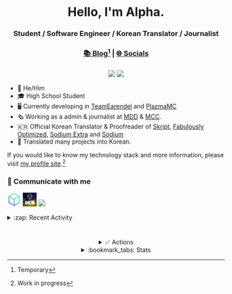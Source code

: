 <div align="center">

# Hello, I'm Alpha.
### Student / Software Engineer / Korean Translator / Journalist

[^1]: Temporary
### [📚 Blog](https://blog.alpha93.kr)[^1] | [🌐 Socials](https://linktr.ee/alphakr93)
###

[![](https://img.shields.io/badge/-dev@alpha93.kr-EA4335?style=for-the-badge&logo=gmail&logoColor=fcfcfc)](mailto:dev@alpha93.kr)
[![](https://dcbadge.vercel.app/api/shield/410763741786013697)](https://github.com/AlphaKR93)
</div>

- :boy: He/Him
- :mortar_board: High School Student
- :desktop_computer: Currently developing in [TeamEarendel](https://github.com/TeamEarendel) and [PlazmaMC](https://github.com/PlazmaMC)
- :newspaper_roll: Working as a admin & journalist at [MDD](https://discord.gg/AZwXTA9Pgx) & [MCC](https://discord.gg/nnkecH6n24).
- :kr: Official Korean Translator & Proofreader of [Skript](https://github.com/SkriptLand/Skript), [Fabulously Optimized](https://modrinth.com/modpack/fabulously-optimized), [Sodium Extra](https://modrinth.com/mod/sodium-extra) and [Sodium](https://crowdin.com/project/sodium-fabric)
- :page_with_curl: Translated many projects into Korean.

If you would like to know my technology stack and more information, please visit [my profile site](https://alpha93.kr).[^2]
[^2]: Work in progress

### :speech_balloon: Communicate with me
[<img src="res/MDD.png" width="32px"></img>](https://discord.gg/AZwXTA9Pgx)
[<img src="res/MCC.png" width="32px"></img>](https://discord.gg/nnkecH6n24)
[<img src="https://raw.githubusercontent.com/PlazmaMC/Plazma/main/src/resources/logo-900.png" width="32px"></img>](https://discord.gg/MmfC52K8A8)

<details><summary>:zap: Recent Activity</summary>

<!--START_SECTION:activity-->
1. 🎉 Merged PR [#97](https://github.com/PlazmaMC/PlazmaBukkit/pull/97) in [PlazmaMC/PlazmaBukkit](https://github.com/PlazmaMC/PlazmaBukkit)
2. 🗣 Commented on [#97](https://github.com/PlazmaMC/PlazmaBukkit/pull/97#issuecomment-2080374386) in [PlazmaMC/PlazmaBukkit](https://github.com/PlazmaMC/PlazmaBukkit)
3. 💪 Opened PR [#97](https://github.com/PlazmaMC/PlazmaBukkit/pull/97) in [PlazmaMC/PlazmaBukkit](https://github.com/PlazmaMC/PlazmaBukkit)
4. 🚀 Published release [Paper 1.20.5 Mojmap Jar](https://github.com/AlphaKR93/Storage/releases/tag/mc/1.20.5/paper) in [AlphaKR93/Storage](https://github.com/AlphaKR93/Storage)
5. 💪 Opened PR [#1](https://github.com/AlphaKR93/revanced-patches/pull/1) in [AlphaKR93/revanced-patches](https://github.com/AlphaKR93/revanced-patches)
<!--END_SECTION:activity-->

</details>

#

<div align="center">

<details><summary>✅ Actions</summary>

[![Update Readme](https://img.shields.io/github/actions/workflow/status/AlphaKR93/AlphaKR93/readme_activity.yml?label=Update%20Activity&style=for-the-badge)](https://github.com/AlphaKR93/AlphaKR93/actions/workflows/readme_activity.yml)
[![Update Productive Gists](https://img.shields.io/github/actions/workflow/status/AlphaKR93/AlphaKR93/gist_productive.yml?label=Update%20Productive%20Gist&style=for-the-badge)](https://github.com/AlphaKR93/AlphaKR93/actions/workflows/gist_productive.yml)
[![Update Language Gists](https://img.shields.io/github/actions/workflow/status/AlphaKR93/AlphaKR93/gist_lang.yml?label=Update%20Language%20Gist&style=for-the-badge)](https://github.com/AlphaKR93/AlphaKR93/actions/workflows/gist_lang.yml)

</details>

<details><summary>:bookmark_tabs: Stats</summary>
  
[<img src="http://github-profile-summary-cards.vercel.app/api/cards/profile-details?username=AlphaKR93&theme=default"></img>](https://github.com/AlphaKR93)

[<img src="https://github-readme-stats.vercel.app/api?username=AlphaKR93&count_private=true&show_icons=true&include_all_commits=true"></img>](https://github.com/AlphaKR93)

[<img src="https://github-contribution-stats.vercel.app/api/?username=AlphaKR93"></img>](https://github.com/AlphaKR93)

[<img src="https://streak-stats.demolab.com?user=AlphaKR93&theme=tokyonight_duo"></img>](https://github.com/AlphaKR93)

[<img src="http://mazassumnida.wtf/api/v2/generate_badge?boj=alphakr93"></img>](https://solved.ac/alphakr93)

[<img src="https://github-profile-trophy.vercel.app/?username=AlphaKR93&theme=alduin&margin-w=5&margin-h=5"></img>](https://github.com/AlphaKR93)

</details>
</div>
